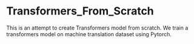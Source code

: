 # Transformers_From_Scratch
This is an attempt to create Transformers model from scratch.  We train a transformers model on machine translation dataset using Pytorch.
